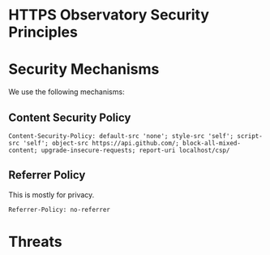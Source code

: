 # HTTPS Observatory Security Principles

# Security Mechanisms
We use the following mechanisms:

## Content Security Policy

```
Content-Security-Policy: default-src 'none'; style-src 'self'; script-src 'self'; object-src https://api.github.com/; block-all-mixed-content; upgrade-insecure-requests; report-uri localhost/csp/
```

## Referrer Policy
This is mostly for privacy.
```
Referrer-Policy: no-referrer
```


# Threats
